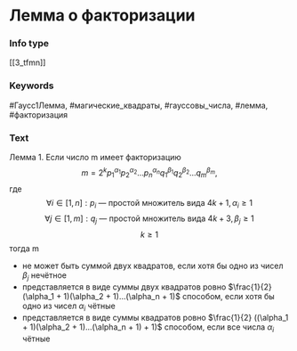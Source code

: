 # Лемма о факторизации
### Info type
[[3_tfmn]]
### Keywords
#Гаусс1Лемма, #магические_квадраты, #гауссовы_числа, #лемма, #факторизация
### Text
Лемма 1. Если число m имеет факторизацию
$$m = 2^k p_1^{\alpha_1} p_2^{\alpha_2} ... p_n^{\alpha_n} q_1^{\beta_1} q_2^{\beta_2} ... q_m^{\beta_m},$$
где
$$\forall i \in [1, n]: p_i \text{ — простой множитель вида } 4k+1, \alpha_i \ge 1$$
$$\forall j \in [1, m]: q_j \text{ — простой множитель вида } 4k+3, \beta_j \ge 1$$
$$k \ge 1$$
тогда m
*   не может быть суммой двух квадратов, если хотя бы одно из чисел $\beta_j$ нечётное
*   представляется в виде суммы двух квадратов ровно $\frac{1}{2} (\alpha_1 + 1)(\alpha_2 + 1)...(\alpha_n + 1)$ способом, если хотя бы одно из чисел $\alpha_i$ чётные
*   представляется в виде суммы квадратов ровно $\frac{1}{2} ((\alpha_1 + 1)(\alpha_2 + 1)...(\alpha_n + 1) + 1)$ способом, если все числа $\alpha_i$ чётные